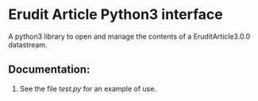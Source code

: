 # Erudit Article Python3 interface

A python3 library to open and manage the contents of a EruditArticle3.0.0
datastream. 

## Documentation:
1. See the file *test.py* for an example of use.
